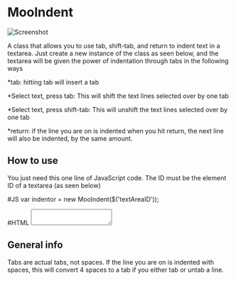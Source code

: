 MooIndent
===========

![Screenshot](http://adam-meyer.com/images/logo.png)

A class that allows you to use tab, shift-tab, and return to indent text in a textarea. Just create a new instance of the class as seen below, and the textarea will be given the power of indentation through tabs in the following ways

*tab: hitting tab will insert a tab

*Select text, press tab: This will shift the text lines selected over by one tab

*Select text, press shift-tab: This will unshift the text lines selected over by one tab

*return: if the line you are on is indented when you hit return, the next line will also be indented, by the same amount.

How to use
----------
You just need this one line of JavaScript code. The ID must be the element ID of a textarea (as seen below)

#JS
    var indentor = new MooIndent($('textAreaID'));

#HTML
    <textarea id="textAreaID"></textarea>



General info
----------
Tabs are actual tabs, not spaces. If the line you are on is indented with spaces, this will convert 4 spaces to a tab if you either tab or untab a line.